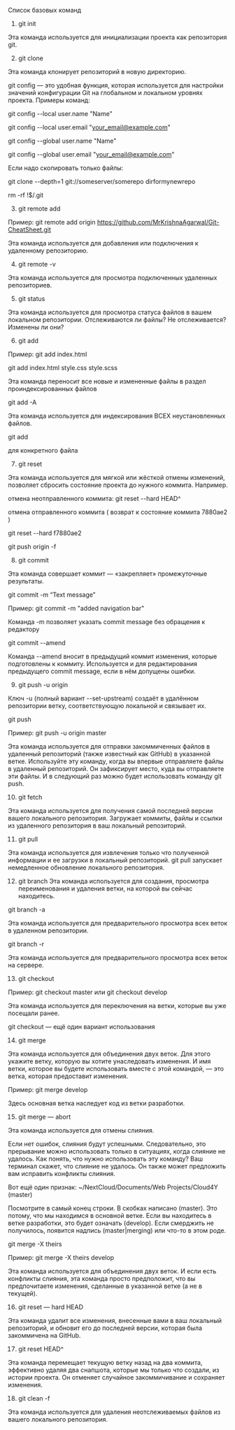 Список базовых команд


1. git init

Эта команда используется для инициализации проекта как репозитория git.


2. git clone

Эта команда клонирует репозиторий в новую директорию. 

git config — это удобная функция, которая используется для настройки значений конфигурации Git на глобальном и локальном уровнях проекта. Примеры команд:

git config --local user.name "Name"

git config --local user.email "your_email@example.com"

 git config --global user.name "Name"

 git config --global user.email "your_email@example.com"


Если надо скопировать только файлы:

git clone --depth=1 git://someserver/somerepo dirformynewrepo

rm -rf !$/.git


3. git remote add

Пример: git remote add origin https://github.com/MrKrishnaAgarwal/Git-CheatSheet.git

Эта команда используется для добавления или подключения к удаленному репозиторию.


4. git remote -v

Эта команда используется для просмотра подключенных удаленных репозиториев.


5. git status

Эта команда используется для просмотра статуса файлов в вашем локальном репозитории. Отслеживаются ли файлы? Не отслеживается? Изменены ли они?


6. git add

Пример: git add index.html

git add index.html style.css style.scss

Эта команда переносит все новые и измененные файлы в раздел проиндексированных файлов

git add -A

Эта команда используется для индексирования ВСЕХ неустановленных файлов.

git add

для конкретного файла


7. git reset

Эта команда используется для мягкой или жёсткой отмены изменений, позволяет сбросить состояние проекта до нужного коммита. Например. 

отмена неотправленного коммита: git reset --hard HEAD^

отмена отправленного коммита ( возврат к состояние коммита 7880ae2 )

git reset --hard f7880ae2

git push origin -f


8. git commit

Эта команда совершает коммит  — «закрепляет» промежуточные результаты.

git commit -m “Text message”

Пример: git commit -m "added navigation bar"

Команда -m позволяет указать commit message без обращения к редактору

git commit --amend

Команда --amend вносит в предыдущий коммит изменения, которые подготовлены к коммиту. Используется и для редактирования предыдущего commit message, если в нём допущены ошибки.


9. git push -u origin

Ключ -u (полный вариант --set-upstream) создаёт в удалённом репозитории ветку, соответствующую локальной и связывает их.

git push

Пример: git push -u origin master

Эта команда используется для отправки закоммиченных файлов в удаленный репозиторий (также известный как GitHub) в указанной ветке. Используйте эту команду, когда вы впервые отправляете файлы в удаленный репозиторий. Он зафиксирует место, куда вы отправляете эти файлы. И в следующий раз можно будет использовать команду git push.

10. git fetch

Эта команда используется для получения самой последней версии вашего локального репозитория. Загружает коммиты, файлы и ссылки из удаленного репозитория в ваш локальный репозиторий.


11. git pull 

Эта команда используется для извлечения только что полученной информации и ее загрузки в локальный репозиторий. git pull запускает немедленное обновление локального репозитория.

12. git branch Эта команда используется для создания, просмотра переименования и удаления ветки, на которой вы сейчас находитесь. 

git branch -a

Эта команда используется для предварительного просмотра всех веток в удаленном репозитории.

git branch -r

Эта команда используется для предварительного просмотра всех веток на сервере.


13. git checkout

Пример: git checkout master или git checkout develop

Эта команда используется для переключения на ветки, которые вы уже посещали ранее.

git checkout — ещё один  вариант использования


14. git merge

Эта команда используется для объединения двух веток. Для этого укажите ветку, которую вы хотите унаследовать изменения. И имя ветки, которое вы будете использовать вместе с этой командой, — это ветка, которая предоставит изменения.

Пример: git merge develop

Здесь основная ветка наследует код из ветки разработки.


15. git merge — abort

Эта команда используется для отмены слияния.

Если нет ошибок, слияния будут успешными. Следовательно, это прерывание можно использовать только в ситуациях, когда слияние не удалось. Как понять, что нужно использовать эту команду? Ваш терминал скажет, что слияние не удалось. Он также может предложить вам исправить конфликты слияния.

Вот ещё один признак: ~/NextCloud/Documents/Web Projects/Cloud4Y (master)

Посмотрите в самый конец строки. В скобках написано (master). Это потому, что мы находимся в основной ветке. Если вы находитесь в ветке разработки, это будет означать (develop). Если смерджить не получилось, появится надпись (master|merging) или что-то в этом роде. 

git merge -X theirs

Пример: git merge -X theirs develop

Эта команда используется для объединения двух веток. И если есть конфликты слияния, эта команда просто предположит, что вы предпочитаете изменения, сделанные в указанной ветке (а не в текущей).


16. git reset — hard HEAD

Эта команда удалит все изменения, внесенные вами в ваш локальный репозиторий, и обновит его до последней версии, которая была закоммичена на GitHub.


17. git reset HEAD^

Эта команда перемещает текущую ветку назад на два коммита, эффективно удаляя два снапшота, которые мы только что создали, из истории проекта. Он отменяет случайное закоммичивание и сохраняет изменения.


18. git clean -f

Эта команда используется для удаления неотслеживаемых файлов из  вашего локального репозитория.

